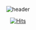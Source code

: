 <div align=center>

  ![header](https://capsule-render.vercel.app/api?type=waving&color=auto&height=300&section=header&text=capsule%20render&fontSize=90)

  [![Hits](https://hits.seeyoufarm.com/api/count/incr/badge.svg?url=https%3A%2F%2Fgithub.com%2FKimBaek-Seyeong%2Fhit-counter&count_bg=%23D18EFF&title_bg=%23FFE681&icon=&icon_color=%23FFFFFF&title=hits&edge_flat=false)](https://hits.seeyoufarm.com) 
	
</div>
